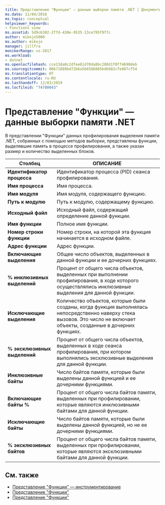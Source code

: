 ```yaml
---
title: Представление "Функции" — данные выборки памяти .NET | Документы Майкрософт
ms.date: 11/04/2016
ms.topic: conceptual
helpviewer_keywords:
- Functions view
ms.assetid: 5d9c6302-2ffd-430e-9535-13ce795f9f7c
author: mikejo5000
ms.author: mikejo
manager: jillfra
monikerRange: vs-2017
ms.workload:
- dotnet
ms.openlocfilehash: cce13da0c2dfee61d70da8bc288d1f0ff4690deb
ms.sourcegitcommit: 00b71889bd72b6a566586885bdb982cfe807cf54
ms.translationtype: HT
ms.contentlocale: ru-RU
ms.lasthandoff: 12/03/2019
ms.locfileid: "74780043"
---
```

# <a name="functions-view---net-memory-sampling-data"></a>Представление "Функции" — данные выборки памяти .NET
В представлении "Функции" данных профилирования выделения памяти .NET, собранных с помощью методов выборки, представлены функции, выделявшие память в процессе профилирования, а также указан размер и количество выделенных блоков.

|Столбец|ОПИСАНИЕ|
|------------|-----------------|
|**Идентификатор процесса**|Идентификатор процесса (PID) сеанса профилирования.|
|**Имя процесса**|Имя процесса.|
|**Имя модуля**|Имя модуля, содержащего функцию.|
|**Путь к модулю**|Путь к модулю, содержащему функцию.|
|**Исходный файл**|Исходный файл, содержащий определение данной функции.|
|**Имя функции**|Полное имя функции.|
|**Номер строки функции**|Номер строки, на которой эта функция начинается в исходном файле.|
|**Адрес функции**|Адрес функции.|
|**Включающие выделения**|Общее число объектов, выделенных в данной функции и ее дочерних функциях.|
|**% инклюзивных выделений**|Процент от общего числа объектов, выделенных при выполнении профилирования, в ходе которого осуществлялись инклюзивные выделения для данной функции.|
|**Исключающие выделения**|Количество объектов, которые были созданы, когда функция выполнялась непосредственно наверху стека вызовов. Это число не включает объекты, созданные в дочерних функциях.|
|**% эксклюзивных выделений**|Процент от общего числа объектов, выделенных в ходе сеанса профилирования, при котором выполнялись эксклюзивные выделения для данной функции.|
|**Инклюзивные байты**|Число байтов памяти, которые были выделены данной функцией и ее дочерними функциями.|
|**Включающие байты %**|Процент от общего числа байтов памяти, выделенных при профилировании, которые являются инклюзивными байтами для данной функции.|
|**Исключающие байты**|Число байтов памяти, которые были выделены данной функцией, но не ее дочерними функциями.|
|**% эксклюзивных байтов**|Процент от общего числа байтов памяти, выделенных при профилировании, которые являются эксклюзивными байтами для данной функции.|

## <a name="see-also"></a>См. также
- [Представление "Функции" — инструментирование](../profiling/functions-view-dotnet-memory-instrumentation-data.md)
- [Представление "Функции"](../profiling/functions-view-sampling-data.md)
- [Представление "Функции"](../profiling/functions-view-instrumentation-data.md)

